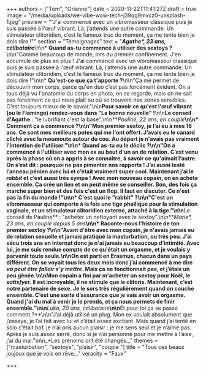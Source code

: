 +++
authors = ["Tom", "Orianne"]
date = 2020-11-22T11:41:27Z
draft = true
image = "/media/uploads/we-vibe-wow-tech-j39qg9mxcz0-unsplash-1.jpg"
preview = "\"J'ai commencé avec un vibromasseur classique puis je suis passée à l'œuf vibrant. Là, j’attends une autre commande. Un stimulateur clitoridien, c’est le fameux truc du moment, ça me tente bien je dois dire !\""
section = "Témoignages"
text = "**_Agathe&ast;, 23 ans, célibataire_**\n\n* **Quand as-tu commencé à utiliser des sextoys ?**\n\n\"Comme beaucoup de monde, lors du premier confinement. J'en accumule de plus en plus ! J'ai commencé avec un vibromasseur classique puis je suis passée à l'œuf vibrant. Là, j’attends une autre commande. Un stimulateur clitoridien, c’est le fameux truc du moment, ça me tente bien je dois dire !\"\n\n* **Qu'est-ce que ça t'apporte ?**\n\n\"Ça me permet de découvrir mon corps, parce qu'en duo c’est pas forcément évident. On a tous déjà vu l'anatomie du corps en photo, on se regarde, mais on ne sait pas forcément ce qui nous plaît ou où se trouvent nos zones sensibles. C’est toujours mieux de le savoir.\"\n\n**Pour savoir ce qu'est l'œuf vibrant (ou le Flamingo) rendez-vous dans \"La bonne nouvelle\" !**\n\n**Le conseil d'Agathe** : \"le lubrifiant c'est la base\".\n\n**_Pauline, 22 ans, en couple_**\n\n* **Comment ça a commencé ?**\n\n\"Mon premier sextoy, je l’ai eu à mes 18 ans. Ce sont mes meilleurs potes qui me l'ont offert. J’avais eu le canard cliché avec la moumoute autour du cou. Au départ je n'avais pas vraiment l'intention de l'utiliser.\"\n\n* **Quand as-tu eu le déclic ?**\n\n\"On a commencé à l'utiliser avec mon ex au bout d'un an de relation. C’est venu après la phase où on a appris à se connaître, à savoir ce qu'aimait l’autre. On s’est dit : pourquoi ne pas pimenter nos rapports ! J’ai aussi testé l’anneau pénien avec lui et c’était vraiment super cool. Maintenant j’ai le **_rabbit_** et c’est aussi très sympa ! Avec mon nouveau copain, on en achète ensemble. Ça crée un lien et on peut même se conseiller. Bon, des fois ça marche super bien et des fois c'est un flop. Il faut en discuter. Ce n'est pas la fin du monde !\"\n\n* **C'est quoi le  \"rabbit\" ?**\n\n\"C'est un vibromasseur qui comporte à la fois une tige phallique pour la stimulation vaginale, et un stimulateur clitoridien externe, attaché à la tige.\"\n\n**Le conseil de Pauline** :  \"acheter un nettoyant avec le sextoy\".\n\n**_Marie&ast;, 23 ans, en couple depuis 5 ans_**\n\n* **Raconte-nous l'histoire de ton premier sextoy ?**\n\n\"Avant d'être avec mon copain, je n'avais jamais eu de relation sexuelle et jamais pratiqué la masturbation, ou très peu. J’ai vécu trois ans en internat donc je n'ai jamais eu beaucoup d’intimité. Avec lui, je me suis rendue compte de ce qu'était un orgasme,  et je voulais y parvenir toute seule.\n\nOn est parti en Erasmus, chacun dans un pays différent. On se voyait tous les deux mois donc j’ai commencé à me dire _va peut être falloir s’y mettre_. Mais ça ne fonctionnait pas, et j’étais un peu gênée.\n\nMon copain a fini par m'acheter un sextoy pour Noël, le _satisfyer._ Il est incroyable, il ne stimule que le clitoris. Maintenant, c’est notre partenaire de sexe. Je le sors très régulièrement quand on couche ensemble. C’est une sorte d’assurance que je vais avoir un orgasme.  Quand j'ai du mal à venir je le prends, et ça nous permets de finir ensemble.\"\n\n**_Luka, 20 ans, célibataire_**\n\n**Et pour toi ça se passe comment ?**\n\n\"J’ai déjà utilisé un plug. Mon ex voulait absolument que j’essaye, je l’ai fait avec lui et c’était assez excitant. Mais quand j’ai tenté en solo c’était bof, je n’ai pris aucun plaisir : je me sens seul et je n’aime pas. Après je suis assez serré, donc si je n’ai personne pour me mettre à l’aise, j’ai du mal.\"\n\n_*Les prénoms ont été changés._"
themes = ["masturbation", "sextoys", "plaisir", "couple "]
title = "Tous ces beaux joujoux que je vois en rêve..."
veracity = "Faux"

+++
